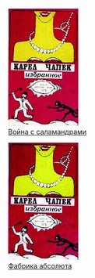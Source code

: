![](Война%20с%20саламандрами.jpg)  
[Война с саламандрами](Война%20с%20саламандрами)

![](Фабрика%20абсолюта.jpg)  
[Фабрика абсолюта](Фабрика%20абсолюта)

